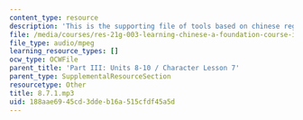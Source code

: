 ```yaml
---
content_type: resource
description: 'This is the supporting file of tools based on chinese regional languages. '
file: /media/courses/res-21g-003-learning-chinese-a-foundation-course-in-mandarin-spring-2011/188aae6945cd3ddeb16a515cfdf45a5d_8.7.1.mp3
file_type: audio/mpeg
learning_resource_types: []
ocw_type: OCWFile
parent_title: 'Part III: Units 8-10 / Character Lesson 7'
parent_type: SupplementalResourceSection
resourcetype: Other
title: 8.7.1.mp3
uid: 188aae69-45cd-3dde-b16a-515cfdf45a5d
---
```

